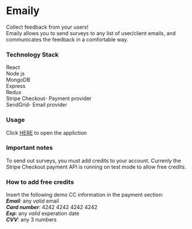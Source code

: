 # Emaily
Collect feedback from your users! <br/>
Emaily allows you to send surveys to any list of user/client emails, and communicates the feedback in a comfortable way.
### Technology Stack
React <br/>
Node js <br/>
MongoDB <br/>
Express <br/>
Redux <br/>
Stripe Checkout- Payment provider <br/>
SendGrid- Email provider <br/>

### Usage
Click [HERE](https://intense-chamber-30937.herokuapp.com/) to open the appliction

### Important notes
To send out surveys, you must add credits to your account. Currenly the Stripe Checkout payment API is running on test mode to allow free credits.

### How to add free credits
Insert the following demo CC information in the payment section: <br/>
***Email***: any *valid* email <br/>
***Card number***: 4242  4242  4242  4242 <br/> 
***Exp***: any *valid* experation date <br/>
***CVV***: any 3 numbers

